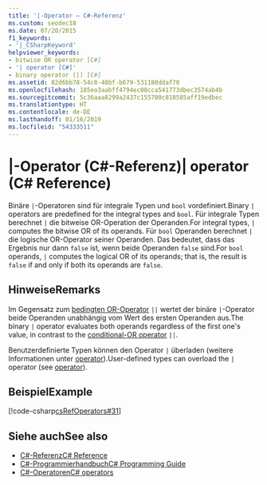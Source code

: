 ```yaml
---
title: '|-Operator – C#-Referenz'
ms.custom: seodec18
ms.date: 07/20/2015
f1_keywords:
- '|_CSharpKeyword'
helpviewer_keywords:
- bitwise OR operator [C#]
- '| operator [C#]'
- binary operator (|) [C#]
ms.assetid: 82d6bb78-54c8-40bf-b679-531180ddaf70
ms.openlocfilehash: 185ea3aabff4794ec08cca541773dbec3574ab4b
ms.sourcegitcommit: 5c36aaa8299a2437c155700c810585aff19edbec
ms.translationtype: HT
ms.contentlocale: de-DE
ms.lasthandoff: 01/16/2019
ms.locfileid: "54333511"
---
```

# <a name="-operator-c-reference"></a><span data-ttu-id="eefb6-102">|-Operator (C#-Referenz)</span><span class="sxs-lookup"><span data-stu-id="eefb6-102">| operator (C# Reference)</span></span>

<span data-ttu-id="eefb6-103">Binäre `|`-Operatoren sind für integrale Typen und `bool` vordefiniert.</span><span class="sxs-lookup"><span data-stu-id="eefb6-103">Binary `|` operators are predefined for the integral types and `bool`.</span></span> <span data-ttu-id="eefb6-104">Für integrale Typen berechnet `|` die bitweise OR-Operation der Operanden.</span><span class="sxs-lookup"><span data-stu-id="eefb6-104">For integral types, `|` computes the bitwise OR of its operands.</span></span> <span data-ttu-id="eefb6-105">Für `bool` Operanden berechnet `|` die logische OR-Operator seiner Operanden. Das bedeutet, dass das Ergebnis nur dann `false` ist, wenn beide Operanden `false` sind.</span><span class="sxs-lookup"><span data-stu-id="eefb6-105">For `bool` operands, `|` computes the logical OR of its operands; that is, the result is `false` if and only if both its operands are `false`.</span></span>

## <a name="remarks"></a><span data-ttu-id="eefb6-106">Hinweise</span><span class="sxs-lookup"><span data-stu-id="eefb6-106">Remarks</span></span>

<span data-ttu-id="eefb6-107">Im Gegensatz zum [bedingten OR-Operator](conditional-or-operator.md) `||` wertet der binäre `|`-Operator beide Operanden unabhängig vom Wert des ersten Operanden aus.</span><span class="sxs-lookup"><span data-stu-id="eefb6-107">The binary `|` operator evaluates both operands regardless of the first one's value, in contrast to the [conditional-OR operator](conditional-or-operator.md) `||`.</span></span>

<span data-ttu-id="eefb6-108">Benutzerdefinierte Typen können den Operator `|` überladen (weitere Informationen unter [operator](../keywords/operator.md)).</span><span class="sxs-lookup"><span data-stu-id="eefb6-108">User-defined types can overload the `|` operator (see [operator](../keywords/operator.md)).</span></span>

## <a name="example"></a><span data-ttu-id="eefb6-109">Beispiel</span><span class="sxs-lookup"><span data-stu-id="eefb6-109">Example</span></span>

 [!code-csharp[csRefOperators#31](~/samples/snippets/csharp/VS_Snippets_VBCSharp/csrefOperators/CS/csrefOperators.cs#31)]

## <a name="see-also"></a><span data-ttu-id="eefb6-110">Siehe auch</span><span class="sxs-lookup"><span data-stu-id="eefb6-110">See also</span></span>

- [<span data-ttu-id="eefb6-111">C#-Referenz</span><span class="sxs-lookup"><span data-stu-id="eefb6-111">C# Reference</span></span>](../index.md)
- [<span data-ttu-id="eefb6-112">C#-Programmierhandbuch</span><span class="sxs-lookup"><span data-stu-id="eefb6-112">C# Programming Guide</span></span>](../../programming-guide/index.md)
- [<span data-ttu-id="eefb6-113">C#-Operatoren</span><span class="sxs-lookup"><span data-stu-id="eefb6-113">C# operators</span></span>](index.md)